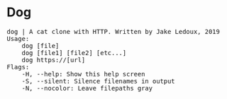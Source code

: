 # Dog

<pre>
dog | A cat clone with HTTP. Written by Jake Ledoux, 2019
Usage:
    dog [file]
    dog [file1] [file2] [etc...]
    dog https://[url]
Flags:
    -H, --help: Show this help screen
    -S, --silent: Silence filenames in output
    -N, --nocolor: Leave filepaths gray
</pre>